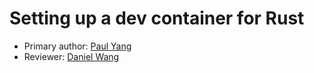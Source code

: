 # Setting up a dev container for Rust

* Primary author: [Paul Yang](https://github.com/Paulyang80)
* Reviewer: [Daniel Wang](https://github.com/danielwang23)
